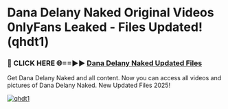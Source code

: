 # Dana Delany Naked Original Videos 0nlyFans Leaked - Files Updated! (qhdt1)

<h3>🔴 CLICK HERE 🌐==►► <a href="https://tinyurl.com/up5wt9bj" rel="nofollow">Dana Delany Naked Updated Files</a></h3>

Get Dana Delany Naked and all content. Now you can access all videos and pictures of Dana Delany Naked. New Updated Files 2025!

[![qhdt1](https://i.imgur.com/ABiUzMV.gif)](https://tinyurl.com/up5wt9bj)
